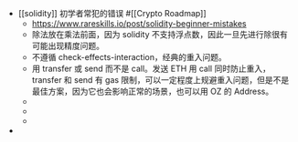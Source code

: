 - [[solidity]] 初学者常犯的错误 #[[Crypto Roadmap]]
	- https://www.rareskills.io/post/solidity-beginner-mistakes
	- 除法放在乘法前面，因为 solidity 不支持浮点数，因此一旦先进行除很有可能出现精度问题。
	- 不遵循 check-effects-interaction，经典的重入问题。
	- 用 transfer 或 send 而不是 call。发送 ETH 用 call 同时防止重入，transfer 和 send 有 gas 限制，可以一定程度上规避重入问题，但是不是最佳方案，因为它也会影响正常的场景，也可以用 OZ 的 Address。
	-
	-
	-
-